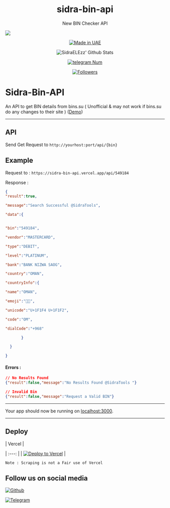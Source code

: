 <h1 align="center">sidra-bin-api</h1>
<p align="center"> New BIN Checker API </p>

![](https://img.shields.io/badge/SidraELEzz-orange?style=for-the-badge&logo=python.svg) 
<p align="center">
<a href="#"><img title="Made in UAE" src="https://img.shields.io/badge/MADE%20IN-UAE-red.svg?style=for-the-badge&logo=github"></a>

</p>
<p align="center">
<img alt="SidraELEzz' Github Stats" src="https://github-readme-stats.vercel.app/api?username=SidraELEzz&show_icons=true&include_all_commits=true&hide_border=true" />

</p>
<p align="center">
<a href="#"><img title="telegram Num" src="https://img.shields.io/badge/telegram%20Num-SidtaTools-red.svg?style=for-the-badge&logo=telegram"></a>
</p>
<p align="center">
<a href="https://github.com/SidraELEzz/followers"><img title="Followers" src="https://img.shields.io/github/followers/SidraELEzz?color=blue&style=flat-square"></a>
</p>


# Sidra-Bin-API

An API to get BIN details from bins.su ( Unofficial &amp; may not work if bins.su do any changes to their site ) ([Demo](https://sidra-bin-api.vercel.app/))

---


## API

Send Get Request to `http://yourhost:port/api/{bin}`

## Example

Request to : `https://sidra-bin-api.vercel.app/api/549184`

Response : 

```json
{
"result":true,

"message":"Search Successful @SidraTools",

"data":{


"bin":"549184",

"vendor":"MASTERCARD",

"type":"DEBIT",

"level":"PLATINUM",

"bank":"BANK NIZWA SAOG",

"country":"OMAN",

"countryInfo":{

"name":"OMAN",

"emoji":"",

"unicode":"U+1F1F4 U+1F1F2",

"code":"OM",

"dialCode":"+968"

       }

  }

}

```

#### Errors :

```json
// No Results Found
{"result":false,"message":"No Results Found @SidraTools "}

// Invalid Bin
{"result":false,"message":"Request a Valid BIN"}
```

---


Your app should now be running on [localhost:3000](http://localhost:3000/).

---

## Deploy
 | Vercel |
 
| :---: |
| [![Deploy to Vercel](https://vercel.com/button)](https://vercel.com/import/project?template=https://github.com/SidraELEzz/sidra-bin-api) |

`Note : Scraping is not a Fair use of Vercel`

## Follow us on social media

[![Github](https://img.shields.io/badge/Github-SidraELEzz-orange?style=for-the-badge&logo=github)](https://github.com/SidraELEzz/)

[![Telegram](https://img.shields.io/badge/Telegram-SidraELEzz-orange?style=for-the-badge&logo=Telegram)](https://t.me/SidraTools)
